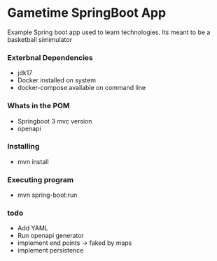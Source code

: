 # Gametime SpringBoot App
Example Spring boot app used to learn technologies.
Its meant to be a basketball simimulator

### Exterbnal Dependencies
* jdk17
* Docker installed on system
* docker-compose available on command line

### Whats in the POM
* Springboot 3 mvc version
* openapi

### Installing
* mvn install

### Executing program
* mvn spring-boot:run


### todo
* Add YAML
* Run openapi generator
* implement end points -> faked by maps
* implement persistence


